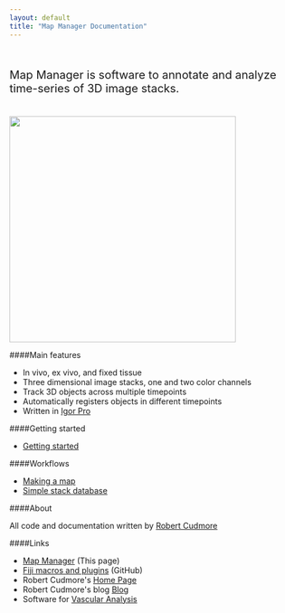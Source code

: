 ```yaml
---
layout: default
title: "Map Manager Documentation"
---
```


<BR>

<p style="font-size:20px">
Map Manager is software to annotate and analyze time-series of 3D image stacks.
</p>

<BR>

<IMG class="img-float-right" SRC="/mapmanager/images/imagingcore/stack_example_spines.jpg" width="400">

####Main features

- In vivo, ex vivo, and fixed tissue
- Three dimensional image stacks, one and two color channels
- Track 3D objects across multiple timepoints
- Automatically registers objects in different timepoints
- Written in [Igor Pro][1]

####Getting started

- [Getting started][5]

####Workflows

- [Making a map][3]
- [Simple stack database][4]

####About

All code and documentation written by [Robert Cudmore][2]

####Links

- <A HREF="http://cudmore.github.io/mapmanager/">Map Manager</A> (This page)
- <A HREF="https://github.com/cudmore/bob-fiji-plugins">Fiji macros and plugins</A> (GitHub)
- Robert Cudmore's <A HREF="http://robertcudmore.org/">Home Page</A>
- Robert Cudmore's blog <A HREF="http://cudmore.github.io/">Blog</A>
- Software for <A HREF="http://cudmore.github.io/Vascular-Analysis/">Vascular Analysis</A>


[1]: http://wavemetrics.com
[2]: http://robertcudmore.org
[3]: /mapmanager/making-a-map/ "making-a-map"
[4]: /mapmanager/simple-stack-db/ "simple-stack-db"
[5]: /getting-started/
